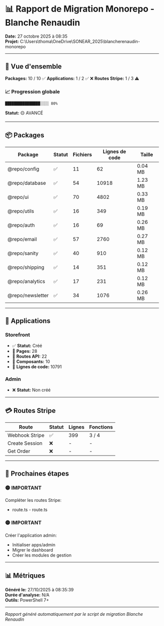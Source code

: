 # 📊 Rapport de Migration Monorepo - Blanche Renaudin

**Date:** 27 octobre 2025 à 08:35  
**Projet:** C:\Users\thoma\OneDrive\SONEAR_2025\blancherenaudin-monorepo

---
## 🎯 Vue d'ensemble
**Packages:** 10 / 10 ✅
**Applications:** 1 / 2 ✅ ❌
**Routes Stripe:** 1 / 3 ⚠️

### 📈 Progression globale

```
████████████████░░░░ 80%
```
**Statut:** 🟡 AVANCÉ

---

## 📦 Packages

| Package | Statut | Fichiers | Lignes de code | Taille |
|---------|--------|----------|----------------|--------|
| @repo/config | ✅ | 11 | 62 | 0.04 MB |
| @repo/database | ✅ | 54 | 10918 | 1.23 MB |
| @repo/ui | ✅ | 70 | 4802 | 0.33 MB |
| @repo/utils | ✅ | 16 | 349 | 0.19 MB |
| @repo/auth | ✅ | 16 | 69 | 0.26 MB |
| @repo/email | ✅ | 57 | 2760 | 0.27 MB |
| @repo/sanity | ✅ | 40 | 910 | 0.12 MB |
| @repo/shipping | ✅ | 14 | 351 | 0.12 MB |
| @repo/analytics | ✅ | 17 | 231 | 0.12 MB |
| @repo/newsletter | ✅ | 34 | 1076 | 0.26 MB |

---

## 🏪 Applications

### Storefront
- ✅ **Statut:** Créé
- 📄 **Pages:** 28
- 🔌 **Routes API:** 22
- 🧩 **Composants:** 10
- 📏 **Lignes de code:** 10791
### Admin
- ❌ **Statut:** Non créé

---

## 💳 Routes Stripe

| Route | Statut | Lignes | Fonctions |
|-------|--------|--------|-----------|
| Webhook Stripe | ✅ | 399 | 3 / 4 |
| Create Session | ❌ | - | - |
| Get Order | ❌ | - | - |

---

## 🎯 Prochaines étapes


### 🟡 IMPORTANT

Compléter les routes Stripe:
- route.ts - route.ts


### 🟡 IMPORTANT

Créer l'application admin:
- Initialiser apps/admin
- Migrer le dashboard
- Créer les modules de gestion

---

## 📊 Métriques

**Généré le:** 27/10/2025 à 08:35:39  
**Durée d'analyse:** N/A  
**Outils:** PowerShell 7+

---

*Rapport généré automatiquement par le script de migration Blanche Renaudin*

